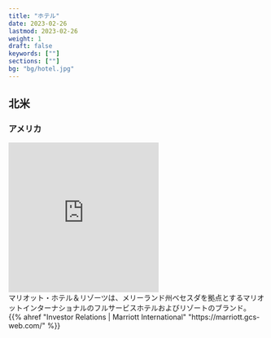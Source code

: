 ```yaml
---
title: "ホテル"
date: 2023-02-26
lastmod: 2023-02-26
weight: 1
draft: false
keywords: [""]
sections: [""]
bg: "bg/hotel.jpg"
---
```



## 北米
### アメリカ

<div class="googlemap-if">
<iframe src="https://www.google.com/maps/embed?pb=!4v1677591109448!6m8!1m7!1sP_eQf7U2CqTXoi8RsXdfCA!2m2!1d32.70832504638567!2d-117.1582919898597!3f310.1517542464105!4f22.24476097473118!5f2.8592788054898683" width="295" height="295" style="border:0;" allowfullscreen="" loading="lazy" referrerpolicy="no-referrer-when-downgrade"></iframe>
<div class="description">
マリオット・ホテル＆リゾーツは、メリーランド州ベセスダを拠点とするマリオットインターナショナルのフルサービスホテルおよびリゾートのブランド。
{{% ahref "Investor Relations | Marriott International" "https://marriott.gcs-web.com/" %}}
</div>
</div>